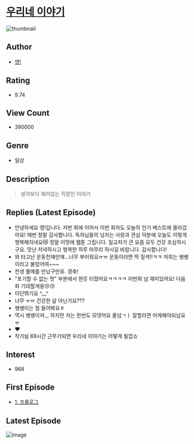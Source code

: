 # [우리네 이야기](https://comic.naver.com/bestChallenge/list?titleId=763144)
![thumbnail](https://image-comic.pstatic.net/user_contents_data/challenge_comic/2021/05/20/341660/thumbnail_202x1648912393b_eaf8_453f_a1f5_e23297c1b2da_00000763.JPEG)

## Author
- [영!](https://comic.naver.com/artistTitle?id=341660)

## Rating
- 9.74

## View Count
- 390000

## Genre
- 일상

## Description
> 생각보다 재미있는 직장인 이야기

## Replies (Latest Episode)
- 안녕하세요 영!입니다. 저번 회에 이어서 이번 회차도 오늘의 인기 베스트에 올라갔어요! 매번 정말 감사합니다. 독자님들의 넘치는 사랑과 관심 덕분에 오늘도 이렇게 행복해지네요😻 정말 이맛에 웹툰 그립니다. 일교차가 큰 요즘 모두 건강 조심하시구요. 맛난 저녁하시고 행복한 하루 마무리 하시길 바랍니다. 감사합니다!
- 와 타고난 운동천재만재...너무 부러워요ㅠㅠ 운동이라면 딱 질색!!ㅋㅋ 저희는 쌩쌩이라고 불렀어여~~~
- 천생 룸메를 만났구만유. 경축!
- "포기할 수 없는 멋" 부분에서 현웃 터졌어요ㅋㅋㅋㅋ 이번화 넘 재미있어요! 다음화 기대할게용😚😚
- 이단뛰기요 ^__^
- 너무 ㅠㅠ 건강한 삶 아닌가요???
- 쌩쌩이는 첨 들어봐요ㅎ
- 역시 쌩쌩이져.,, 하지먼 저는 한번도 모댓어요 줄넘ㄱㅣ 잘할라면 어케해야되남요 ㅠ
- ❤️
- 작가뉨 69시간 근무가되면 우리네 이야기는 어떻게 될깝쇼

## Interest
- 968

## First Episode
- [1. 프롤로그](https://comic.naver.com/bestChallenge/detail?titleId=763144&no=1)

## Latest Episode
![image](https://image-comic.pstatic.net/user_contents_data/challenge_comic/2023/03/19/341660/upload_4063480723774399332.jpeg)
